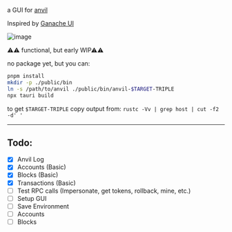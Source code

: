 a GUI for [anvil](https://github.com/foundry-rs/foundry/blob/master/anvil)

Inspired by [Ganache UI](https://github.com/trufflesuite/ganache-ui)


![image](public/ui.png)

⚠⚠ functional, but early WIP⚠⚠

no package yet, but you can: 
```sh 
pnpm install
mkdir -p ./public/bin
ln -s /path/to/anvil ./public/bin/anvil-$TARGET-TRIPLE
npx tauri build
```
to get `$TARGET-TRIPLE` copy output from: `rustc -Vv | grep host | cut -f2 -d' '`

---
## Todo: 
- [x] Anvil Log
- [x] Accounts (Basic)
- [x] Blocks (Basic)
- [x] Transactions (Basic)
- [ ] Test RPC calls (Impersonate, get tokens, rollback, mine, etc.)
- [ ] Setup GUI
- [ ] Save Environment
- [ ] Accounts
- [ ] Blocks